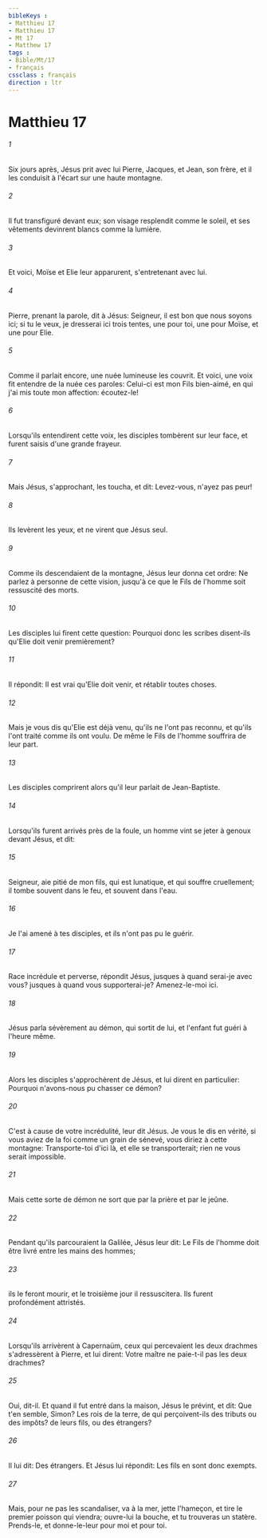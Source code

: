 ```yaml
---
bibleKeys : 
- Matthieu 17
- Matthieu 17
- Mt 17
- Matthew 17
tags : 
- Bible/Mt/17
- français
cssclass : français
direction : ltr
---
```


# Matthieu 17

###### 1
Six jours après, Jésus prit avec lui Pierre, Jacques, et Jean, son frère, et il les conduisit à l'écart sur une haute montagne.
###### 2
Il fut transfiguré devant eux; son visage resplendit comme le soleil, et ses vêtements devinrent blancs comme la lumière.
###### 3
Et voici, Moïse et Elie leur apparurent, s'entretenant avec lui.
###### 4
Pierre, prenant la parole, dit à Jésus: Seigneur, il est bon que nous soyons ici; si tu le veux, je dresserai ici trois tentes, une pour toi, une pour Moïse, et une pour Elie.
###### 5
Comme il parlait encore, une nuée lumineuse les couvrit. Et voici, une voix fit entendre de la nuée ces paroles: Celui-ci est mon Fils bien-aimé, en qui j'ai mis toute mon affection: écoutez-le!
###### 6
Lorsqu'ils entendirent cette voix, les disciples tombèrent sur leur face, et furent saisis d'une grande frayeur.
###### 7
Mais Jésus, s'approchant, les toucha, et dit: Levez-vous, n'ayez pas peur!
###### 8
Ils levèrent les yeux, et ne virent que Jésus seul.
###### 9
Comme ils descendaient de la montagne, Jésus leur donna cet ordre: Ne parlez à personne de cette vision, jusqu'à ce que le Fils de l'homme soit ressuscité des morts.
###### 10
Les disciples lui firent cette question: Pourquoi donc les scribes disent-ils qu'Elie doit venir premièrement?
###### 11
Il répondit: Il est vrai qu'Elie doit venir, et rétablir toutes choses.
###### 12
Mais je vous dis qu'Elie est déjà venu, qu'ils ne l'ont pas reconnu, et qu'ils l'ont traité comme ils ont voulu. De même le Fils de l'homme souffrira de leur part.
###### 13
Les disciples comprirent alors qu'il leur parlait de Jean-Baptiste.
###### 14
Lorsqu'ils furent arrivés près de la foule, un homme vint se jeter à genoux devant Jésus, et dit:
###### 15
Seigneur, aie pitié de mon fils, qui est lunatique, et qui souffre cruellement; il tombe souvent dans le feu, et souvent dans l'eau.
###### 16
Je l'ai amené à tes disciples, et ils n'ont pas pu le guérir.
###### 17
Race incrédule et perverse, répondit Jésus, jusques à quand serai-je avec vous? jusques à quand vous supporterai-je? Amenez-le-moi ici.
###### 18
Jésus parla sévèrement au démon, qui sortit de lui, et l'enfant fut guéri à l'heure même.
###### 19
Alors les disciples s'approchèrent de Jésus, et lui dirent en particulier: Pourquoi n'avons-nous pu chasser ce démon?
###### 20
C'est à cause de votre incrédulité, leur dit Jésus. Je vous le dis en vérité, si vous aviez de la foi comme un grain de sénevé, vous diriez à cette montagne: Transporte-toi d'ici là, et elle se transporterait; rien ne vous serait impossible.
###### 21
Mais cette sorte de démon ne sort que par la prière et par le jeûne.
###### 22
Pendant qu'ils parcouraient la Galilée, Jésus leur dit: Le Fils de l'homme doit être livré entre les mains des hommes;
###### 23
ils le feront mourir, et le troisième jour il ressuscitera. Ils furent profondément attristés.
###### 24
Lorsqu'ils arrivèrent à Capernaüm, ceux qui percevaient les deux drachmes s'adressèrent à Pierre, et lui dirent: Votre maître ne paie-t-il pas les deux drachmes?
###### 25
Oui, dit-il. Et quand il fut entré dans la maison, Jésus le prévint, et dit: Que t'en semble, Simon? Les rois de la terre, de qui perçoivent-ils des tributs ou des impôts? de leurs fils, ou des étrangers?
###### 26
Il lui dit: Des étrangers. Et Jésus lui répondit: Les fils en sont donc exempts.
###### 27
Mais, pour ne pas les scandaliser, va à la mer, jette l'hameçon, et tire le premier poisson qui viendra; ouvre-lui la bouche, et tu trouveras un statère. Prends-le, et donne-le-leur pour moi et pour toi.
